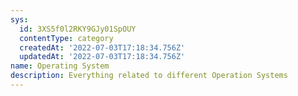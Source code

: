 ```yaml
---
sys:
  id: 3XS5f0l2RKY9GJy01SpOUY
  contentType: category
  createdAt: '2022-07-03T17:18:34.756Z'
  updatedAt: '2022-07-03T17:18:34.756Z'
name: Operating System
description: Everything related to different Operation Systems
---
```

